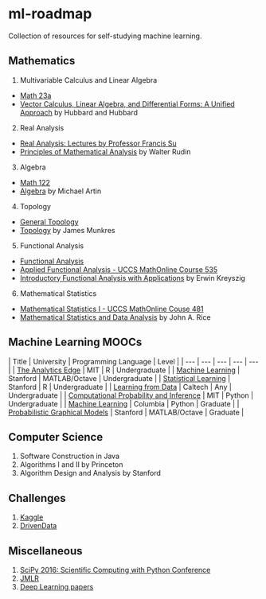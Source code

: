 # ml-roadmap
Collection of resources for self-studying machine learning.

## Mathematics
1. Multivariable Calculus and Linear Algebra
  - [Math 23a](http://isites.harvard.edu/icb/icb.do?keyword=k104176&pageid=icb.page699682)
  - [Vector Calculus, Linear Algebra, and Differential Forms: A Unified Approach](http://www.goodreads.com/book/show/631871.Vector_Calculus_Linear_Algebra_and_Differential_Forms?from_search=true) by Hubbard and Hubbard
2. Real Analysis
  - [Real Analysis: Lectures by Professor Francis Su](https://www.youtube.com/playlist?list=PL0E754696F72137EC)
  - [Principles of Mathematical Analysis](http://www.goodreads.com/book/show/292079.Principles_of_Mathematical_Analysis) by Walter Rudin
3. Algebra
  - [Math 122](http://wayback.archive-it.org/3671/20150528171650/https://www.extension.harvard.edu/open-learning-initiative/abstract-algebra)
  - [Algebra](http://www.goodreads.com/book/show/1247754.Algebra?from_search=true) by Michael Artin
4. Topology
  - [General Topology](https://www.youtube.com/playlist?list=PLpG_ISEhQ6z0Q5MaIvdn5tBJFWfp9fZtQ)
  - [Topology](http://www.goodreads.com/book/show/116418.Topology) by James Munkres
5. Functional Analysis
  - [Functional Analysis](https://www.youtube.com/playlist?list=PLAvgI3H-gclZa-DVTMyUIAxM-X8NSikwu)
  - [Applied Functional Analysis - UCCS MathOnline Course 535](https://www.youtube.com/playlist?list=PLBC73B96341ECF455)
  - [Introductory Functional Analysis with Applications](http://www.goodreads.com/book/show/241452.Introductory_Functional_Analysis_with_Applications) by Erwin Kreyszig
6. Mathematical Statistics
  - [Mathematical Statistics I - UCCS MathOnline Couse 481](https://www.youtube.com/playlist?list=PL9520222F814EE9B6)
  - [Mathematical Statistics and Data Analysis](http://www.goodreads.com/book/show/1873819.Mathematical_Statistics_and_Data_Analysis) by John A. Rice


## Machine Learning MOOCs
| Title | University | Programming Language | Level |
| --- | --- | --- | --- | --- | 
| [The Analytics Edge](https://www.edx.org/course/analytics-edge-mitx-15-071x-2) | MIT | R | Undergraduate |
| [Machine Learning](https://www.coursera.org/learn/machine-learning) | Stanford | MATLAB/Octave | Undergraduate |
| [Statistical Learning](https://lagunita.stanford.edu/courses/HumanitiesSciences/StatLearning/Winter2016/about) | Stanford | R | Undergraduate |
| [Learning from Data](https://www.edx.org/course/learning-data-introductory-machine-caltechx-cs1156x) | Caltech | Any | Undergraduate |
| [Computational Probability and Inference](https://www.edx.org/course/computational-probability-inference-mitx-6-008-1x) | MIT | Python | Undergraduate |
| [Machine Learning](https://www.edx.org/course/machine-learning-columbiax-csmm-102x) | Columbia | Python | Graduate |
| [Probabilistic Graphical Models](https://www.coursera.org/specializations/probabilistic-graphical-models) | Stanford | MATLAB/Octave | Graduate |


## Computer Science
1. Software Construction in Java
2. Algorithms I and II by Princeton
3. Algorithm Design and Analysis by Stanford


## Challenges
1. [Kaggle](https://www.kaggle.com/)
2. [DrivenData](https://www.drivendata.org/)


## Miscellaneous
1. [SciPy 2016: Scientific Computing with Python Conference](https://www.youtube.com/playlist?list=PLYx7XA2nY5Gf37zYZMw6OqGFRPjB1jCy6)
2. [JMLR](http://www.jmlr.org/)
3. [Deep Learning papers](https://github.com/songrotek/Deep-Learning-Papers-Reading-Roadmap)
